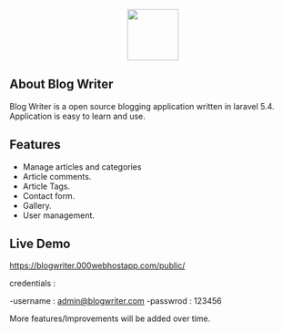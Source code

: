<p align="center"><img src="https://blogwriter.000webhostapp.com/public/images/logo/logo.png" style="height: 90px;"></p>




## About Blog Writer

Blog Writer is a  open source blogging application written in laravel 5.4.
Application is easy to learn and use.

## Features
- Manage articles and categories
- Article comments.
- Article Tags.
- Contact form.
- Gallery.
- User management.

## Live Demo
https://blogwriter.000webhostapp.com/public/

credentials :

-username : admin@blogwriter.com
-passwrod : 123456 


More features/Improvements will be added over time.




